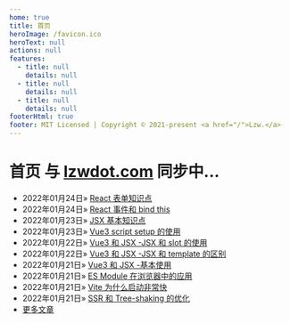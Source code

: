 ```yaml
---
home: true
title: 首页
heroImage: /favicon.ico
heroText: null
actions: null
features:
  - title: null
    details: null
  - title: null
    details: null
  - title: null
    details: null
footerHtml: true
footer: MIT Licensed | Copyright © 2021-present <a href="/">Lzw.</a>
---
```

# 首页 <span class="el-link el-link--info"><span class="el-link--inner">与 <a href="//lzwdot.com/blog/">lzwdot.com</a> 同步中...</span></span>

- <span class="date">2022年01月24日</span>&raquo; [React 表单知识点](/blog/frame/react-use/29290.md)    
- <span class="date">2022年01月24日</span>&raquo; [React 事件和 bind this](/blog/frame/react-use/29287.md)    
- <span class="date">2022年01月23日</span>&raquo; [JSX 基本知识点](/blog/frame/react-use/29284.md)    
- <span class="date">2022年01月23日</span>&raquo; [Vue3 script setup 的使用](/blog/frame/vuejs3-base/29281.md)    
- <span class="date">2022年01月22日</span>&raquo; [Vue3 和 JSX -JSX 和 slot 的使用](/blog/frame/vuejs3-base/29276.md)    
- <span class="date">2022年01月22日</span>&raquo; [Vue3 和 JSX -JSX 和 template 的区别](/blog/frame/vuejs3-base/29274.md)    
- <span class="date">2022年01月21日</span>&raquo; [Vue3 和 JSX -基本使用](/blog/frame/vuejs3-base/29264.md)    
- <span class="date">2022年01月21日</span>&raquo; [ES Module 在浏览器中的应用](/blog/frame/vuejs3-base/29260.md)    
- <span class="date">2022年01月21日</span>&raquo; [Vite 为什么启动非常快](/blog/frame/vuejs3-base/29256.md)    
- <span class="date">2022年01月21日</span>&raquo; [SSR 和 Tree-shaking 的优化](/blog/frame/vuejs3-base/29250.md)    
- [更多文章](/blog/pages/archive)   
